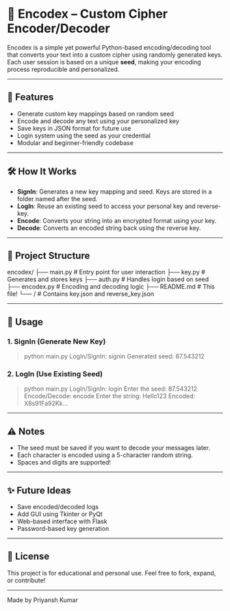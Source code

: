 # 🔐 Encodex – Custom Cipher Encoder/Decoder

Encodex is a simple yet powerful Python-based encoding/decoding tool that converts your text into a custom cipher using randomly generated keys. Each user session is based on a unique **seed**, making your encoding process reproducible and personalized.

---

## 🚀 Features
- Generate custom key mappings based on random seed
- Encode and decode any text using your personalized key
- Save keys in JSON format for future use
- Login system using the seed as your credential
- Modular and beginner-friendly codebase

---

## 🛠️ How It Works

- **SignIn**: Generates a new key mapping and seed. Keys are stored in a folder named after the seed.
- **LogIn**: Reuse an existing seed to access your personal key and reverse-key.
- **Encode**: Converts your string into an encrypted format using your key.
- **Decode**: Converts an encoded string back using the reverse key.

---

## 📁 Project Structure

encodex/
├── main.py          # Entry point for user interaction
├── key.py           # Generates and stores keys
├── auth.py          # Handles login based on seed
├── encodex.py       # Encoding and decoding logic
├── README.md        # This file!
└── <seed folders>/  # Contains key.json and reverse\_key.json

---

## 🧪 Usage

### 1. SignIn (Generate New Key)

> python main.py
> LogIn/SignIn: signin
> Generated seed: 87.543212

### 2. LogIn (Use Existing Seed)

> python main.py
> LogIn/SignIn: login
> Enter the seed: 87.543212
> Encode/Decode: encode
> Enter the string: Hello123
> Encoded: X8s91Fa92Kk...

---

## ⚠️ Notes
- The seed must be saved if you want to decode your messages later.
- Each character is encoded using a 5-character random string.
- Spaces and digits are supported!

---

## ✨ Future Ideas
- Save encoded/decoded logs
- Add GUI using Tkinter or PyQt
- Web-based interface with Flask
- Password-based key generation

---

## 📄 License
This project is for educational and personal use. Feel free to fork, expand, or contribute!

---

Made by Priyansh Kumar
